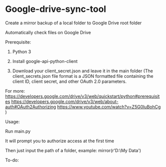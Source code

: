 # Google-drive-sync-tool
Create a mirror backup of a local folder to Google Drive root folder

Automatically check files on Google Drive

Prerequisite:

1. Python 3

2. Install google-api-python-client

3. Download your client_secret.json and leave it in the main folder (The client_secrets.json file format is a JSON formatted file containing the client ID, client secret, and other OAuth 2.0 parameters. 

For more: 
https://developers.google.com/drive/v3/web/quickstart/python#prerequisites 
https://developers.google.com/drive/v3/web/about-auth#OAuth2Authorizing https://www.youtube.com/watch?v=Z5G0luBohCg )

Usage:

Run main.py

It will prompt you to authorize access at the first time

Then just input the path of a folder, example: mirror(r'D:\My Data')

To-do:




